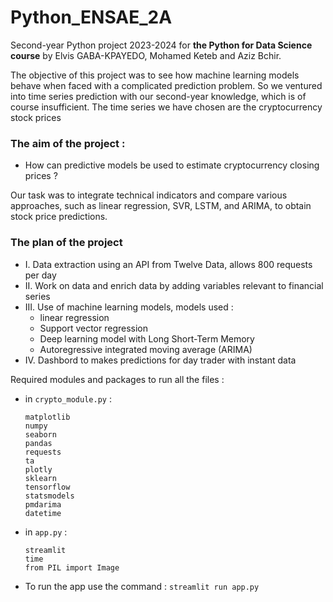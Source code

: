# Python_ENSAE_2A

Second-year Python project 2023-2024 for **the Python for Data Science course** by Elvis GABA-KPAYEDO, Mohamed Keteb and Aziz Bchir.

The objective of this project was to see how machine learning models behave when faced with a complicated prediction problem. 
So we ventured into time series prediction with our second-year knowledge, which is of course insufficient.
The time series we have chosen are the cryptocurrency stock prices

### The aim of the project : 

-  How can predictive models be used to estimate cryptocurrency closing prices ?

Our task was to integrate technical indicators and compare various approaches, 
such as linear regression, SVR, LSTM, and ARIMA, to obtain stock price predictions. 

### The plan of the project

- I. Data extraction using an API from Twelve Data, allows 800 requests per day
- II. Work on data and enrich data by adding variables relevant to financial series 
- III. Use of machine learning models, models used :
  - linear regression 
  - Support vector regression 
  - Deep learning model with Long Short-Term Memory 
  - Autoregressive integrated moving average (ARIMA)
- IV. Dashbord to makes predictions for day trader with instant data  


Required modules and packages to run all the files :

- in ```crypto_module.py``` :
    
    ```
    matplotlib
    numpy
    seaborn
    pandas
    requests
    ta
    plotly
    sklearn
    tensorflow
    statsmodels
    pmdarima
    datetime
    
    ```

- in ```app.py``` :
  
    ```
    streamlit
    time
    from PIL import Image

    ```

- To run the app use the command : $\texttt{streamlit run app.py}$
